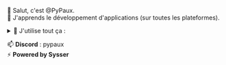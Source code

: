 👋 Salut, c'est @PyPaux.  
🌱 J'apprends le développement d'applications (sur toutes les plateformes).  

<details>
<summary>💞️ J'utilise tout ça :</summary>
    (🔥 > 🟢 > 🚧)
    
- Java 🔥  
- Javascript 🟢  
- Typescript 🟢  
- HTML 🔥  
- CSS 🟢  
- Bootstrap 🟢  
- Spring 🔥  
- Spring Boot 🔥  
- Maven 🔥  
- REST 🔥  
- Node.js 🟢  
- PostgreSQL 🟢  
- MongoDB 🚧  
- Python 🚧  
- C# 🔥  
- Linux 🔥  
- Windows 🔥  
- Git 🟢  
- VS Code 🔥  
- Android Studio 🟢  
- Eclipse 🟢  
- Agile 🟢
- Docker 🟢
- Vagrant 🟢
- React 🟢
- React Native 🚧

</details>

📫 **Discord** : pypaux  
⚡ **Powered by Sysser**  
